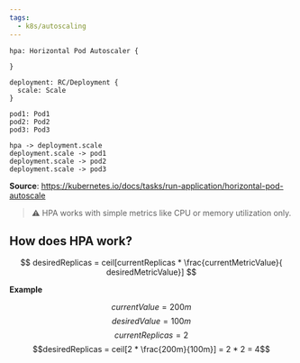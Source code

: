 ```yaml
---
tags:
  - k8s/autoscaling
---
```


```d2
hpa: Horizontal Pod Autoscaler {

}

deployment: RC/Deployment {
  scale: Scale
}

pod1: Pod1
pod2: Pod2
pod3: Pod3

hpa -> deployment.scale
deployment.scale -> pod1
deployment.scale -> pod2
deployment.scale -> pod3
```

**Source**: https://kubernetes.io/docs/tasks/run-application/horizontal-pod-autoscale

> ⚠️ HPA works with simple metrics like CPU or memory utilization only.

## How does HPA work?

$$
desiredReplicas = ceil[currentReplicas * \frac{currentMetricValue}{ desiredMetricValue}]
$$

**Example**

$$currentValue = 200m$$
$$desiredValue=100m$$
$$currentReplicas = 2$$
$$desiredReplicas = ceil[2 * \frac{200m}{100m}] = 2 * 2 = 4$$
